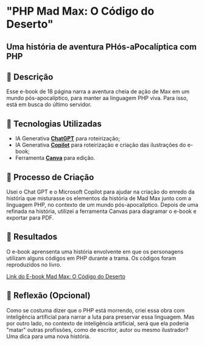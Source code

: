 # "PHP Mad Max: O Código do Deserto"
## Uma história de aventura PHós-aPocalíptica com PHP

## 📒 Descrição
Esse e-book de 18 página narra a aventura cheia de ação de Max em um mundo pós-apocalíptico, para manter aa linguagem PHP viva. Para isso, está em busca do último servidor.

## 🤖 Tecnologias Utilizadas

- IA Generativa **[ChatGPT](https://chat.openai.com)** para roteirização;
- IA Generativa **[Copilot](https://copilot.microsoft.com/)** para roteirização e criação das ilustrações do e-book;
- Ferramenta **[Canva](https://www.canva.com/)** para edição.


## 🧐 Processo de Criação
Usei o Chat GPT e o Microsoft Copilot para ajudar na criação do enredo da história que misturasse os elementos da história de Mad Max junto com a linguagem PHP, no contexto de um mundo pós-apocalíptico. Depois de uma refinada na história, utilizei a ferramenta Canvas para diagramar o e-book e exportar para PDF.

## 🚀 Resultados
O e-book aprensenta uma história envolvente em que os personagens utilizam alguns códigos em PHP durante a trama. Os códigos foram reproduzidos no livro.

[Link do E-book Mad Max: O Código do Deserto](https://github.com/nataldelima/lab-natty-or-not/blob/main/exemplos/Ebook%20PHP%20Mad%20Max.pdf)

## 💭 Reflexão (Opcional)
Como se costuma dizer que o PHP está morrendo, criei essa obra com inteligência artificial para narrar a luta para preservar essa linguagem. Mas por outro lado, no contexto de inteligência artificial, será que ela poderia "matar" outras profissões, como de escritor, autor ou mesmo ilustrador? Uma dica para uma nova história.
